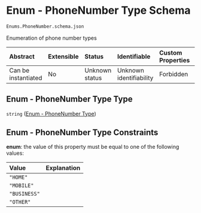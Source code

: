 # Enum - PhoneNumber Type Schema

```txt
Enums.PhoneNumber.schema.json
```

Enumeration of phone number types

| Abstract            | Extensible | Status         | Identifiable            | Custom Properties | Additional Properties | Access Restrictions | Defined In                                                                             |
| :------------------ | :--------- | :------------- | :---------------------- | :---------------- | :-------------------- | :------------------ | :------------------------------------------------------------------------------------- |
| Can be instantiated | No         | Unknown status | Unknown identifiability | Forbidden         | Allowed               | none                | [PhoneNumber.schema.json](../out/enums/PhoneNumber.schema.json "open original schema") |

## Enum - PhoneNumber Type Type

`string` ([Enum - PhoneNumber Type](phonenumber.md))

## Enum - PhoneNumber Type Constraints

**enum**: the value of this property must be equal to one of the following values:

| Value        | Explanation |
| :----------- | :---------- |
| `"HOME"`     |             |
| `"MOBILE"`   |             |
| `"BUSINESS"` |             |
| `"OTHER"`    |             |
